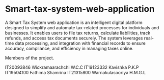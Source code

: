 # Smart-tax-system-web-application
A Smart Tax System web application is an intelligent digital platform designed to simplify and automate tax-related processes for individuals and businesses. It enables users to file tax returns, calculate liabilities, track refunds, and access tax documents securely. The system leverages real-time data processing, and integration with financial records to ensure accuracy, compliance, and efficiency in managing taxes online.

Members of the project.

IT20093846 Wickramaarachchi W.C.C
IT19123332 Kavishka P.K.P
IT19504100 Fathima Shamrina
IT21315800 Warnakulasooriya H.M.G.L
